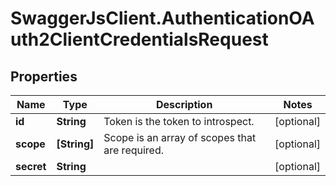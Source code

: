 # SwaggerJsClient.AuthenticationOAuth2ClientCredentialsRequest

## Properties
Name | Type | Description | Notes
------------ | ------------- | ------------- | -------------
**id** | **String** | Token is the token to introspect. | [optional] 
**scope** | **[String]** | Scope is an array of scopes that are required. | [optional] 
**secret** | **String** |  | [optional] 



